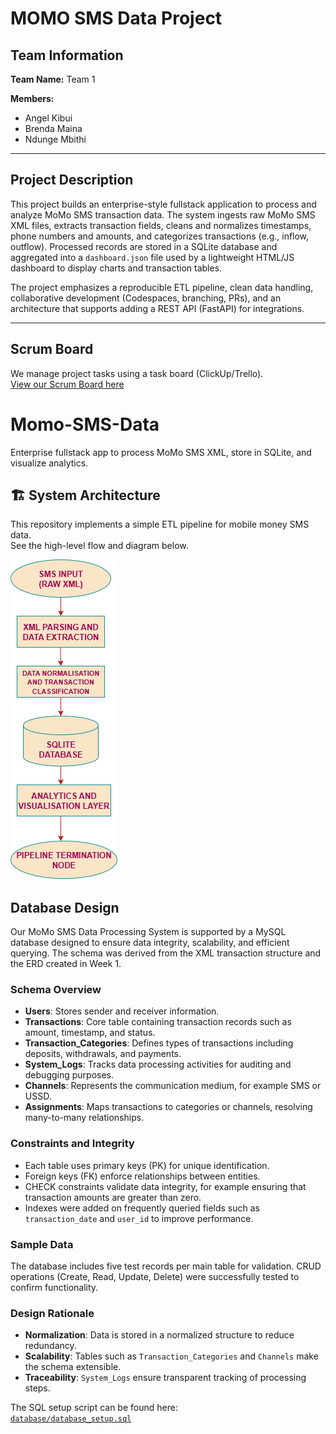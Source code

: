 # MOMO SMS Data Project

## Team Information
**Team Name:** Team 1

**Members:**
- Angel Kibui
- Brenda Maina
- Ndunge Mbithi

---

## Project Description
This project builds an enterprise-style fullstack application to process and analyze MoMo SMS transaction data. The system ingests raw MoMo SMS XML files, extracts transaction fields, cleans and normalizes timestamps, phone numbers and amounts, and categorizes transactions (e.g., inflow, outflow). Processed records are stored in a SQLite database and aggregated into a `dashboard.json` file used by a lightweight HTML/JS dashboard to display charts and transaction tables.

The project emphasizes a reproducible ETL pipeline, clean data handling, collaborative development (Codespaces, branching, PRs), and an architecture that supports adding a REST API (FastAPI) for integrations.

---

## Scrum Board
We manage project tasks using a task board (ClickUp/Trello).  
[View our Scrum Board here](https://app.clickup.com/90121191829/v/li/901212276633)

# Momo-SMS-Data
Enterprise fullstack app to process MoMo SMS XML, store in SQLite, and visualize analytics.
## 🏗️ System Architecture

This repository implements a simple ETL pipeline for mobile money SMS data.  
See the high-level flow and diagram below.

![System Architecture](docs/architecture_diagram.png)

## Database Design

Our MoMo SMS Data Processing System is supported by a MySQL database designed to ensure data integrity, scalability, and efficient querying. The schema was derived from the XML transaction structure and the ERD created in Week 1.

### Schema Overview
- **Users**: Stores sender and receiver information.  
- **Transactions**: Core table containing transaction records such as amount, timestamp, and status.  
- **Transaction_Categories**: Defines types of transactions including deposits, withdrawals, and payments.  
- **System_Logs**: Tracks data processing activities for auditing and debugging purposes.  
- **Channels**: Represents the communication medium, for example SMS or USSD.  
- **Assignments**: Maps transactions to categories or channels, resolving many-to-many relationships.  

### Constraints and Integrity
- Each table uses primary keys (PK) for unique identification.  
- Foreign keys (FK) enforce relationships between entities.  
- CHECK constraints validate data integrity, for example ensuring that transaction amounts are greater than zero.  
- Indexes were added on frequently queried fields such as `transaction_date` and `user_id` to improve performance.  

### Sample Data
The database includes five test records per main table for validation. CRUD operations (Create, Read, Update, Delete) were successfully tested to confirm functionality.  

### Design Rationale
- **Normalization**: Data is stored in a normalized structure to reduce redundancy.  
- **Scalability**: Tables such as `Transaction_Categories` and `Channels` make the schema extensible.  
- **Traceability**: `System_Logs` ensure transparent tracking of processing steps.  

The SQL setup script can be found here:  
[`database/database_setup.sql`](./database/database_setup.sql)
